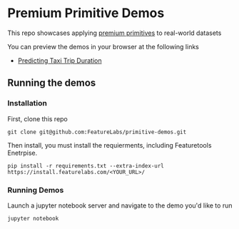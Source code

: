 # Premium Primitive Demos

This repo showcases applying [premium primitives](primitives.featurelabs.com) to real-world datasets


You can preview the demos in your browser at the following links 

* [Predicting Taxi Trip Duration](https://nbviewer.jupyter.org/github/FeatureLabs/primitive-demos/blob/master/NYC%20Taxi.ipynb)


## Running the demos

### Installation

First, clone this repo

```
git clone git@github.com:FeatureLabs/primitive-demos.git
```

Then install, you must install the requierments, including Featuretools Enetrpise.

```
pip install -r requirements.txt --extra-index-url https://install.featurelabs.com/<YOUR_URL>/
```

### Running Demos

Launch a jupyter notebook server and navigate to the demo you'd like to run

```
jupyter notebook
```
